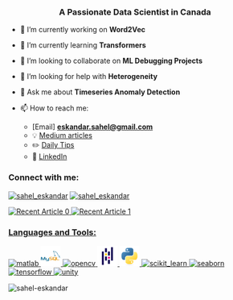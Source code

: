 <h3 align="center">A Passionate Data Scientist in Canada</h3>

- 🔭 I’m currently working on **Word2Vec**

- 🌱 I’m currently learning **Transformers**

- 👯 I’m looking to collaborate on **ML Debugging Projects**

- 🤝 I’m looking for help with **Heterogeneity**

- 💬 Ask me about **Timeseries Anomaly Detection**

- 📫 How to reach me: 
  - [Email] **eskandar.sahel@gmail.com**
  - :bulb: [Medium articles](https://medium.com/@eskandar.sahel)
  - :pencil2: [Daily Tips](https://mathdatasimplified.com/)
  - :office: [LinkedIn](https://www.linkedin.com/in/Sahel-Eskandar/)

<h3 align="left">Connect with me:</h3>
<p align="left">
<a href="https://linkedin.com/in/sahel_eskandar" target="blank"><img align="center" src="https://raw.githubusercontent.com/rahuldkjain/github-profile-readme-generator/master/src/images/icons/Social/linked-in-alt.svg" alt="sahel_eskandar" height="30" width="40" /></a>
<a href="https://www.leetcode.com/sahel_eskandar" target="blank"><img align="center" src="https://raw.githubusercontent.com/rahuldkjain/github-profile-readme-generator/master/src/images/icons/Social/leet-code.svg" alt="sahel_eskandar" height="30" width="40" /></a>
</p>

<a target="_blank" href="https://github-readme-medium-recent-article.vercel.app/medium/@eskandar.sahel/0"><img src="https://github-readme-medium-recent-article.vercel.app/medium/@eskandar.sahel/0" alt="Recent Article 0">
<a target="_blank" href="https://github-readme-medium-recent-article.vercel.app/medium/@eskandar.sahel/1"><img src="https://github-readme-medium-recent-article.vercel.app/medium/@eskandar.sahel/1" alt="Recent Article 1">

<h3 align="left">Languages and Tools:</h3>
<p align="left"> <a href="https://www.mathworks.com/" target="_blank" rel="noreferrer"> <img src="https://upload.wikimedia.org/wikipedia/commons/2/21/Matlab_Logo.png" alt="matlab" width="40" height="40"/> </a> <a href="https://www.mysql.com/" target="_blank" rel="noreferrer"> <img src="https://raw.githubusercontent.com/devicons/devicon/master/icons/mysql/mysql-original-wordmark.svg" alt="mysql" width="40" height="40"/> </a> <a href="https://opencv.org/" target="_blank" rel="noreferrer"> <img src="https://www.vectorlogo.zone/logos/opencv/opencv-icon.svg" alt="opencv" width="40" height="40"/> </a> <a href="https://pandas.pydata.org/" target="_blank" rel="noreferrer"> <img src="https://raw.githubusercontent.com/devicons/devicon/2ae2a900d2f041da66e950e4d48052658d850630/icons/pandas/pandas-original.svg" alt="pandas" width="40" height="40"/> </a> <a href="https://www.python.org" target="_blank" rel="noreferrer"> <img src="https://raw.githubusercontent.com/devicons/devicon/master/icons/python/python-original.svg" alt="python" width="40" height="40"/> </a> <a href="https://scikit-learn.org/" target="_blank" rel="noreferrer"> <img src="https://upload.wikimedia.org/wikipedia/commons/0/05/Scikit_learn_logo_small.svg" alt="scikit_learn" width="40" height="40"/> </a> <a href="https://seaborn.pydata.org/" target="_blank" rel="noreferrer"> <img src="https://seaborn.pydata.org/_images/logo-mark-lightbg.svg" alt="seaborn" width="40" height="40"/> </a> <a href="https://www.tensorflow.org" target="_blank" rel="noreferrer"> <img src="https://www.vectorlogo.zone/logos/tensorflow/tensorflow-icon.svg" alt="tensorflow" width="40" height="40"/> </a> <a href="https://unity.com/" target="_blank" rel="noreferrer"> <img src="https://www.vectorlogo.zone/logos/unity3d/unity3d-icon.svg" alt="unity" width="40" height="40"/> </a> </p>

<p><img align="center" src="https://github-readme-streak-stats.herokuapp.com/?user=sahel-eskandar&" alt="sahel-eskandar" /></p>




